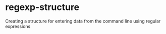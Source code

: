 # regexp-structure
Creating a structure for entering data from the command line  using regular expressions
